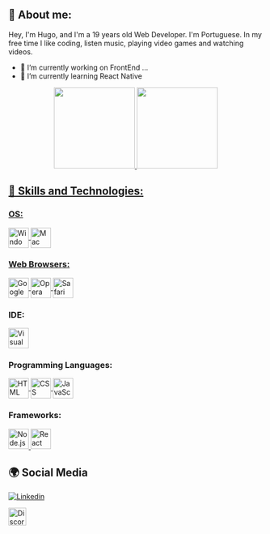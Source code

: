 ## &#x1F4C3; About me: 
Hey, I'm Hugo,  and I'm a 19 years old Web Developer. I'm Portuguese. In my free time I like coding, listen music, playing video games and watching videos.

- 🔭 I’m currently working on FrontEnd ...
- 🌱 I’m currently learning React Native

<div align="center">
  <a href="https://github.com/HugoBatista">
  <img height="160em" src="https://github-readme-stats.vercel.app/api?username=HugoBatista&show_icons=true&theme=dracula&include_all_commits=true&count_private=true"/>
  <img height="160em" src="https://github-readme-stats.vercel.app/api/top-langs/?username=HugoBatista&layout=compact&theme=dracula">

   
</div>
  
## 🚀 Skills and Technologies:

### OS: 

<a target="_blank" href="https://microsoft.com/en-us/software-download/windows10">
	<img title="Windows 10" alt="Windows 10" align="center" width="40px" src="https://cdn.jsdelivr.net/gh/devicons/devicon/icons/windows8/windows8-original.svg">
  </a>

<a target="_blank" href="https://www.apple.com/pt/macos/ventura/">
	<img title="Mac OS" alt="Mac OS" align="center" width="40px" src="https://upload.wikimedia.org/wikipedia/commons/c/c9/Finder_Icon_macOS_Big_Sur.png">

### Web Browsers:  
  <a target="_blank" href="https://google.com/chrome">
	<img title="Google Chrome" alt="Google Chrome" align="center" width="40px" src="https://www.google.com/chrome/static/images/favicons/android-icon-192x192.png">
  </a>

<a target="_blank" href="https://www.opera.com/gx">
<img title="Opera GX" alt="Opera GX" align="center" width="40px" src="https://upload.wikimedia.org/wikipedia/commons/thumb/e/e7/Opera_GX_Icon.svg/2048px-Opera_GX_Icon.svg.png">
  </a>

<a target="_blank" href="https://www.apple.com/safari/">
<img title="Safari" alt="Safari" align="center" width="40px" src="https://km.support.apple.com/kb/image.jsp?productid=PL165&size=240x240"> 
</a>

### IDE:  
<a target="_blank" href="https://code.visualstudio.com">
  <img title="Visual Studio Code" alt="Visual Studio Code" align="center" width="40px" src="https://code.visualstudio.com/favicon.ico">
  </a>

### Programming Languages:

<a target="_blank" href="https://w3schools.com/html">
	<img title="HTML" alt="HTML" align="center" width="40px" src="https://cdn.jsdelivr.net/gh/devicons/devicon/icons/html5/html5-original.svg">
</a>

<a target="_blank" href="https://w3schools.com/css">
	<img title="CSS" alt="CSS" align="center" width="40px" src="https://cdn.jsdelivr.net/gh/devicons/devicon/icons/css3/css3-original.svg">
</a>

<a target="_blank" href="https://w3schools.com/js">
	<img title="JavaScript" alt="JavaScript" align="center" width="40px" src="https://cdn.jsdelivr.net/gh/devicons/devicon/icons/javascript/javascript-original.svg">
</a>


### Frameworks:

<a target="_blank" href="https://nodejs.org/en">
	<img title="Node.js" alt="Node.js" width="40px" src="https://nodejs.org/static/images/favicons/apple-touch-icon.png">
</a>

<a target="_blank" href="https://reactnative.dev">
	<img title="React Native" alt="React Native" width="40px" src="https://upload.wikimedia.org/wikipedia/commons/thumb/a/a7/React-icon.svg/1200px-React-icon.svg.png">
</a>  

<!-- ### Databases: -->
  
 
  
  ## &#x1F30D; Social Media
  <a href="https://www.linkedin.com/in/hugo-barros-5aa7981b4/" target="_blank"><img title="Linkedin" alt="Linkedin" align="center"  src="https://img.shields.io/badge/-LinkedIn-%230077B5?style=for-the-badge&logo=linkedin&logoColor=white" target="_blank">
  </a>
  
  <a href="https://discord.com/users/392275669847113729" target="_blank"><img title="Discord" alt="Discord" align="center" width="35px" src="https://i.imgur.com/n5C5PKl.png" target="_blank"></a> 
 
 
</div>
